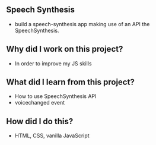## Speech Synthesis

- build a speech-synthesis app making use of an API the SpeechSynthesis.

## Why did I work on this project?

- In order to improve my JS skills

## What did I learn from this project?

- How to use SpeechSynthesis API
- voicechanged event

## How did I do this?

- HTML, CSS, vanilla JavaScript
